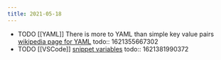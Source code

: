 ```yaml
---
title: 2021-05-18
---
```


- TODO [[YAML]] There is more to YAML than simple key value pairs [wikipedia page for YAML](https://en.wikipedia.org/wiki/YAML)
  todo:: 1621355667302
- TODO [[VSCode]] [snippet variables](https://code.visualstudio.com/docs/editor/userdefinedsnippets#_variables)
  todo:: 1621381990372